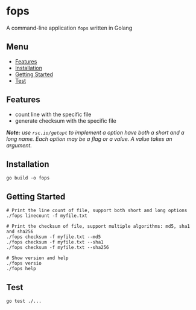 # fops
A command-line application `fops` written in Golang

## Menu
- [Features](#features)
- [Installation](#installation)
- [Getting Started](#getting-started)
- [Test](#test)

<a name="features"/>

## Features
- count line with the specific file
- generate checksum with the specific file

_**Note:** use `rsc.io/getopt` to implement a option have both a short and a long name. Each option may be a flag or a value. A value takes an argument._

<a name="installation"/>

## Installation
```shell
go build -o fops
```

<a name="getting-started"/>

## Getting Started
```shell
# Print the line count of file, support both short and long options 
./fops linecount -f myfile.txt

# Print the checksum of file, support multiple algorithms: md5, sha1 and sha256 
./fops checksum -f myfile.txt --md5 
./fops checksum -f myfile.txt --sha1 
./fops checksum -f myfile.txt --sha256 

# Show version and help
./fops versio
./fops help
```

<a name="test"/>

## Test
```shell
go test ./...
```